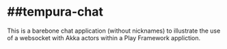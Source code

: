 ##tempura-chat
==============

This is a barebone chat application (without nicknames) to illustrate the use of a websocket with Akka actors within a Play Framework appliction.

